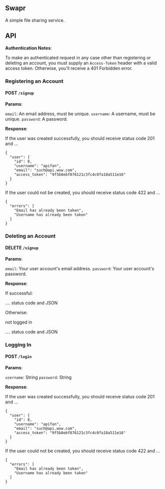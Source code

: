 ## Swapr

A simple file sharing service. 

## API

**Authentication Notes**:

To make an authenticated request in any case other than registering
or deleting an account, you must supply an `Access-Token` header with
a valid access token. Otherwise, you'll receive a 401 Forbidden error.

### Registering an Account

#### POST `/signup`

**Params**:

`email`: An email address, must be unique.
`username`: A username, must be unique.
`password`: A password.

**Response**:

If the user was created successfully, you should receive status code 201 and ...

```
{
  "user": {
    "id": 8,
    "username": "apifan",
    "email": "such@api.wow.com",
    "access_token": "9f5b8ebf876121c3fc4c0fa18a511e16"
  }
}
```

If the user could not be created, you should receive status code 422 and ...

```
{
  "errors": [
    "Email has already been taken",
    "Username has already been taken"
  ]
}
```

### Deleting an Account

#### DELETE `/signup`

**Params**:

`email`: Your user account's email address.
`password`: Your user account's password.

**Response**:

If successful:

.... status code and JSON

Otherwise:

not logged in

.... status code and JSON

### Logging In

#### POST `/login`

**Params**:

`username`: String
`password`: String 

**Response**:

If the user was created successfully, you should receive status code 201 and ...

```
{
  "user": {
    "id": 8,
    "username": "apifan",
    "email": "such@api.wow.com",
    "access_token": "9f5b8ebf876121c3fc4c0fa18a511e16"
  }
}
```

If the user could not be created, you should receive status code 422 and ...

```
{
  "errors": [
    "Email has already been taken",
    "Username has already been taken"
  ]
}
```

